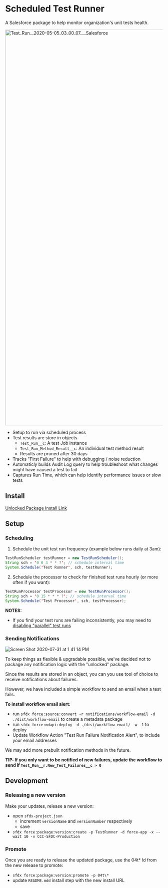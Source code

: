 # Scheduled Test Runner

A Salesforce package to help monitor organization's unit tests health.

<img width="1264" alt="Test_Run__2020-05-05_03_00_07___Salesforce" src="https://user-images.githubusercontent.com/5217568/81127689-3c223900-8efc-11ea-94ab-7bfb34a4c957.png">

-   Setup to run via scheduled process
-   Test results are store in objects
    -   `Test_Run__c`: A test Job instance
    -   `Test_Run_Method_Result__c`: An individual test method result
    -    Results are pruned after 30 days
-   Tracks "First Failure" to help with debugging / noise reduction
-   Automaticly builds Audit Log query to help troubleshoot what changes might have caused a test to fail
-   Captures Run Time, which can help identify performance issues or slow tests

## Install

[Unlocked Package Install Link](https://login.salesforce.com/packaging/installPackage.apexp?p0=04t1C000000pQglQAE)

## Setup

### Scheduling

1. Schedule the unit test run frequency (example below runs daily at 3am):

```java
TestRunScheduler testRunner = new TestRunScheduler();
String sch = '0 0 3 * * ?'; // schedule interval time
System.Schedule('Test Runner', sch, testRunner);
```

2. Schedule the processor to check for finished test runs hourly (or more often if you want):

```java
TestRunProcessor testProcessor = new TestRunProcessor();
String sch = '0 15 * * * ?'; // schedule interval time
System.Schedule('Test Processor', sch, testProcessor);
```

**NOTES:**

-   If you find your test runs are failing inconsistently, you may need to [disabling "parallel" test runs](https://developer.salesforce.com/docs/atlas.en-us.apexcode.meta/apexcode/apex_testing_best_practices.htm)

### Sending Notifications

![Screen Shot 2020-07-31 at 1 41 14 PM](https://user-images.githubusercontent.com/5217568/89072011-08a54e00-d335-11ea-9ba9-10c5a03cb8ee.png)

To keep things as flexible & upgradable possible, we've decided not to package any notification logic with the "unlocked" package.

Since the results are stored in an object, you can you use tool of choice to receive notifications about failures.

However, we have included a simple workflow to send an email when a test fails.

**To install workflow email alert:**

-   run `sfdx force:source:convert -r notifications/workflow-email -d ./dist/workflow-email` to create a metadata package
-   run `sfdx force:mdapi:deploy -d ./dist/workflow-email/ -w -1` to deploy
-   Update Workflow Action "Test Run Failure Notification Alert", to include your email addresses

We may add more prebuilt notification methods in the future.

**TIP: If you only want to be notified of new failures, update the workflow to send if `Test_Run__r.New_Test_Failures__c > 0`**

## Development

### Releasing a new version

Make your updates, release a new version:

-   open `sfdx-project.json`
    -   increment `versionName` and `versionNumber` respectively
    -   save
-   `sfdx force:package:version:create -p TestRunner -d force-app -x --wait 10 -v CCC-SFDC-Production`

### Promote

Once you are ready to release the updated package, use the 04t\* Id from the new release to promote:

-   `sfdx force:package:version:promote -p 04t\*`
-   update `README.mdd` install step with the new install URL
